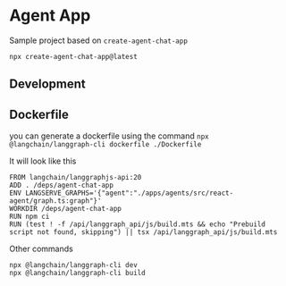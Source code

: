 # Agent App

Sample project based on `create-agent-chat-app`  

```
npx create-agent-chat-app@latest
```


## Development

## Dockerfile

you can generate a dockerfile using the command `npx @langchain/langgraph-cli dockerfile ./Dockerfile` 

It will look like this
```
FROM langchain/langgraphjs-api:20
ADD . /deps/agent-chat-app
ENV LANGSERVE_GRAPHS='{"agent":"./apps/agents/src/react-agent/graph.ts:graph"}'
WORKDIR /deps/agent-chat-app
RUN npm ci
RUN (test ! -f /api/langgraph_api/js/build.mts && echo "Prebuild script not found, skipping") || tsx /api/langgraph_api/js/build.mts
```

Other commands

```
npx @langchain/langgraph-cli dev
npx @langchain/langgraph-cli build
```